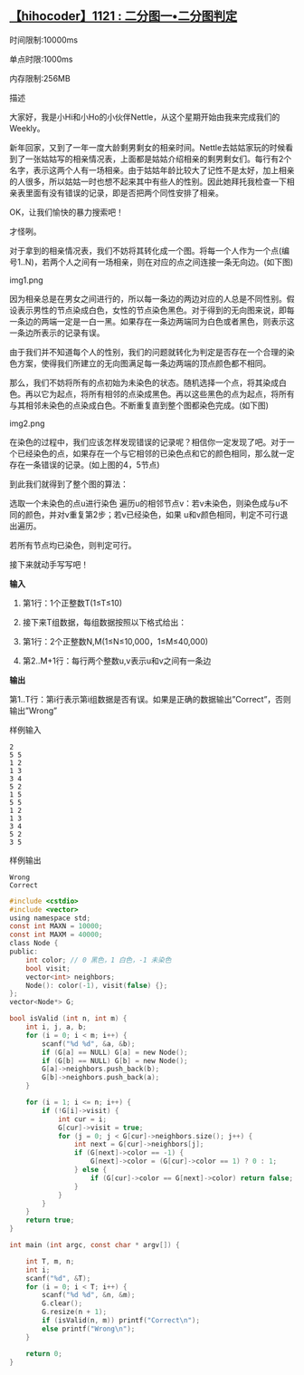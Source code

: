 ## [【hihocoder】1121 : 二分图一•二分图判定](http://hihocoder.com/problemset/problem/1121)

时间限制:10000ms

单点时限:1000ms

内存限制:256MB

描述

大家好，我是小Hi和小Ho的小伙伴Nettle，从这个星期开始由我来完成我们的Weekly。

新年回家，又到了一年一度大龄剩男剩女的相亲时间。Nettle去姑姑家玩的时候看到了一张姑姑写的相亲情况表，上面都是姑姑介绍相亲的剩男剩女们。每行有2个名字，表示这两个人有一场相亲。由于姑姑年龄比较大了记性不是太好，加上相亲的人很多，所以姑姑一时也想不起来其中有些人的性别。因此她拜托我检查一下相亲表里面有没有错误的记录，即是否把两个同性安排了相亲。

OK，让我们愉快的暴力搜索吧！

才怪咧。

对于拿到的相亲情况表，我们不妨将其转化成一个图。将每一个人作为一个点(编号1..N)，若两个人之间有一场相亲，则在对应的点之间连接一条无向边。(如下图)

img1.png

因为相亲总是在男女之间进行的，所以每一条边的两边对应的人总是不同性别。假设表示男性的节点染成白色，女性的节点染色黑色。对于得到的无向图来说，即每一条边的两端一定是一白一黑。如果存在一条边两端同为白色或者黑色，则表示这一条边所表示的记录有误。

由于我们并不知道每个人的性别，我们的问题就转化为判定是否存在一个合理的染色方案，使得我们所建立的无向图满足每一条边两端的顶点颜色都不相同。

那么，我们不妨将所有的点初始为未染色的状态。随机选择一个点，将其染成白色。再以它为起点，将所有相邻的点染成黑色。再以这些黑色的点为起点，将所有与其相邻未染色的点染成白色。不断重复直到整个图都染色完成。(如下图)

img2.png

在染色的过程中，我们应该怎样发现错误的记录呢？相信你一定发现了吧。对于一个已经染色的点，如果存在一个与它相邻的已染色点和它的颜色相同，那么就一定存在一条错误的记录。(如上图的4，5节点)

到此我们就得到了整个图的算法：

选取一个未染色的点u进行染色
遍历u的相邻节点v：若v未染色，则染色成与u不同的颜色，并对v重复第2步；若v已经染色，如果 u和v颜色相同，判定不可行退出遍历。

若所有节点均已染色，则判定可行。

接下来就动手写写吧！

**输入**

1. 第1行：1个正整数T(1≤T≤10)

2. 接下来T组数据，每组数据按照以下格式给出：

3. 第1行：2个正整数N,M(1≤N≤10,000，1≤M≤40,000)

4. 第2..M+1行：每行两个整数u,v表示u和v之间有一条边

**输出**

第1..T行：第i行表示第i组数据是否有误。如果是正确的数据输出”Correct”，否则输出”Wrong”

样例输入

```
2
5 5
1 2
1 3
3 4
5 2
1 5
5 5
1 2
1 3
3 4
5 2
3 5
```

样例输出

```
Wrong
Correct
```

```c
#include <cstdio>
#include <vector>
using namespace std;
const int MAXN = 10000;
const int MAXM = 40000;
class Node {
public:
	int color; // 0 黑色，1 白色，-1 未染色
	bool visit;
	vector<int> neighbors;
	Node(): color(-1), visit(false) {};
};
vector<Node*> G;

bool isValid (int n, int m) {
	int i, j, a, b;
	for (i = 0; i < m; i++) {
		scanf("%d %d", &a, &b);
		if (G[a] == NULL) G[a] = new Node();
		if (G[b] == NULL) G[b] = new Node();
		G[a]->neighbors.push_back(b);
		G[b]->neighbors.push_back(a);
	}

	for (i = 1; i <= n; i++) {
		if (!G[i]->visit) {
			int cur = i;
			G[cur]->visit = true;
			for (j = 0; j < G[cur]->neighbors.size(); j++) {
				int next = G[cur]->neighbors[j];
				if (G[next]->color == -1) {
					G[next]->color = (G[cur]->color == 1) ? 0 : 1;
				} else {
					if (G[cur]->color == G[next]->color) return false;
				}
			}
		}
	}
	return true;
}

int main (int argc, const char * argv[]) {

	int T, m, n;
	int i;
	scanf("%d", &T);
	for (i = 0; i < T; i++) {
		scanf("%d %d", &n, &m);
		G.clear();
		G.resize(n + 1);
		if (isValid(n, m)) printf("Correct\n");
		else printf("Wrong\n");
	}

	return 0;
}
```